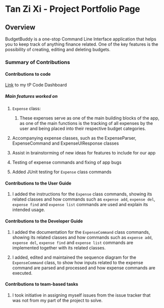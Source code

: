 # Tan Zi Xi - Project Portfolio Page

## Overview

BudgetBuddy is a one-stop Command Line Interface application that helps you to keep track of anything finance related.
One of the key features is the possibility of creating, editing and deleting budgets.

### Summary of Contributions

#### Contributions to code

[Link](https://nus-cs2113-ay2223s2.github.io/tp-dashboard/?search=tzixi&breakdown=true&sort=groupTitle%20dsc&sortWithin=title&since=2023-02-17&timeframe=commit&mergegroup=&groupSelect=groupByRepos&checkedFileTypes=docs~functional-code~test-code~other&tabOpen=false&zFR=false)
to my tP Code Dashboard

##### Main features worked on

1. `Expense` class:
    1. These expenses serve as one of the main building blocks of the app, as one of the main functions is the tracking
        of all expenses by the user and being placed into their respective budget categories.


2. Accompanying expense classes, such as the ExpenseParser, ExpenseCommand and ExpenseUIResponse classes


3. Assist in brainstorming of new ideas for features to include for our app


4. Testing of expense commands and fixing of app bugs


5. Added JUnit testing for `Expense` class commands




#### Contributions to the User Guide

1. I added the instructions for the `Expense` class commands, showing its related classes and how commands such as
   `expense add`, `expense del`, `expense find` and `expense list` commands are used and explain its intended usage.

   

#### Contributions to the Developer Guide

1. I added the documentation for the `ExpenseCommand` class commands, showing its related classes and how commands such
   as
   `expense add`, `expense del`, `expense find` and `expense list` commands are implemented together with its related classes.


2. I added, edited and maintained the sequence diagram for the `ExpenseCommand` class, to show how inputs related to the
   expense command are parsed and processed and how expense commands are executed.

#### Contributions to team-based tasks

1. I took initiative in assigning myself issues from the issue tracker that was not from my part of the project to solve.
   